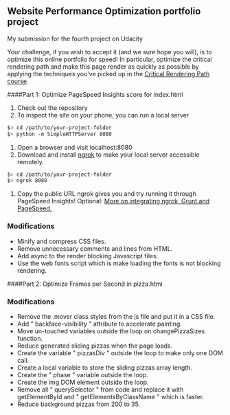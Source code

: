 ## Website Performance Optimization portfolio project

My submission for the fourth project on Udacity

Your challenge, if you wish to accept it (and we sure hope you will), is to optimize this online portfolio for speed! In particular, optimize the critical rendering path and make this page render as quickly as possible by applying the techniques you've picked up in the [Critical Rendering Path course](https://www.udacity.com/course/ud884).



####Part 1: Optimize PageSpeed Insights score for index.html


1. Check out the repository
1. To inspect the site on your phone, you can run a local server

  ```bash
  $> cd /path/to/your-project-folder
  $> python -m SimpleHTTPServer 8080
  ```

1. Open a browser and visit localhost:8080
1. Download and install [ngrok](https://ngrok.com/) to make your local server accessible remotely.

  ``` bash
  $> cd /path/to/your-project-folder
  $> ngrok 8080
  ```

1. Copy the public URL ngrok gives you and try running it through PageSpeed Insights! Optional: [More on integrating ngrok, Grunt and PageSpeed.](http://www.jamescryer.com/2014/06/12/grunt-pagespeed-and-ngrok-locally-testing/)

### Modifications 
* Minify and compress CSS files.
* Remove unnecessary comments and lines from HTML.
* Add async to the render blocking Javascript files.
* Use the web fonts script which is make loading the fonts is not blocking rendering.


####Part 2: Optimize Frames per Second in pizza.html


### Modifications 
* Remove the .mover class styles from the js file and put it in a CSS file.
* Add " backface-visibility " attribute to accelerate painting.
* Move un-touched variables outside the loop on changePizzaSizes function.
* Reduce generated sliding pizzas when the page loads.
* Create the variable " pizzasDiv " outside the loop to make only one DOM call.
* Create a local variable to store the sliding pizzas array length.
* Create the " phase " variable outside the loop.
* Create the img DOM element outside the loop.
* Remove all " querySelector " from code and replace it with getElementById and " getElementsByClassName " which is faster.
* Reduce background pizzas from 200 to 35.